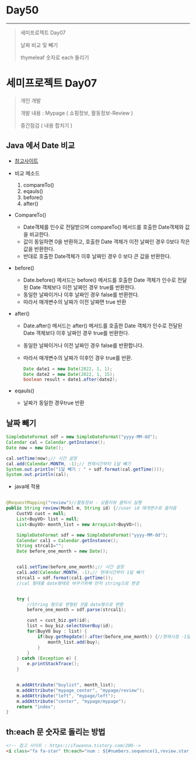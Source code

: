 # Day50

---

> 세미프로젝트 Day07
>
> 날짜 비교 및 빼기
>
> thymeleaf 숫자로 each 돌리기 

# 세미프로젝트 Day07

> 개인 개발 
>
> 개발 내용 : Mypage ( 쇼핑정보, 활동정보-Review  )
>
> 중간점검 ( 내용 합치기 )

## Java 에서 Date 비교 

- [참고사이트](https://developer-talk.tistory.com/397)

- 비교 메소드

  1. compareTo()
  2. eqauls()
  3. before()
  4. after()

- CompareTo()

  - Date객체를 인수로 전달받으며 compareTo() 메서드를 호출한 Date객체와 값을 비교한다. 
  - 값이 동일하면 0을 반환하고, 호출한 Date 객체가 이전 날짜인 경우 0보다 작은 값을 반환한다. 
  - 반대로 호출한 Date객체가 이후 날짜인 경우 0 보다 큰 값을 반환한다. 

- before()

  - Date.before() 메서드는 before() 메서드를 호출한 Date 객체가 인수로 전달된 Date 객체보다 이전 날짜인 경우 true를 반환한다. 
  - 동일한 날짜이거나 이후 날짜인 경우 false를 반환한다. 
  - 따라서 매개변수의 날짜가 이전 날짜면 true 반환 

- after()

  - Date.after() 메서드는 after() 메서드를 호출한 Date 객체가 인수로 전달된 Date 객체보다 이후 날짜인 경우 true를 반환한다. 

  - 동일한 날짜이거나 이전 날짜인 경우 false를 반환합니다.

  - 따라서 매개변수의 날짜가 이후인 경우 true를 반환. 

    ```java
    Date date1 = new Date(2022, 1, 1);
    Date date2 = new Date(2022, 1, 15);
    boolean result = date1.after(date2);
    ```

- eqauls()

  - 날짜가 동일한 경우true 반환 

## 날짜 빼기

```java
SimpleDateFormat sdf = new SimpleDateFormat("yyyy-MM-dd");
Calendar cal = Calendar.getInstance();
Date now = new Date();

cal.setTime(now);// 시간 설정 
cal.add(Calendar.MONTH, -1);// 현재시간부터 1달 뺴기 
System.out.println("1달 빼기 : " + sdf.format(cal.getTime()));
System.out.println(cal);
```

- java에 적용 

``` java

@RequestMapping("review")//활동정보 - 상품리뷰 클릭시 실행  
public String review(Model m, String id) {//user id 매개변수로 들어옴 
    CustVO cust = null;
    List<BuyVO> list = null;
    List<BuyVO> month_list = new ArrayList<BuyVO>();

    SimpleDateFormat sdf = new SimpleDateFormat("yyyy-MM-dd");
    Calendar cal1 = Calendar.getInstance();
    String strcal1="";
    Date before_one_month = new Date();


    cal1.setTime(before_one_month);// 시간 설정 
    cal1.add(Calendar.MONTH, -1);// 현재시간부터 1달 뺴기 
    strcal1 = sdf.format(cal1.getTime());
    //cal 형태를 date형태로 바꾸기위해 먼저 string으로 변경 


    try {
        //String 형으로 변형된 것을 date형으로 변환 
        before_one_month = sdf.parse(strcal1);

        cust = cust_biz.get(id);
        list = buy_biz.selectUserBuy(id);
        for(BuyVO buy : list) {
            if(buy.getRegdate().after(before_one_month)) {//현재시점 -1달 이후의 물건만 통과
                month_list.add(buy);
            }
        }
    } catch (Exception e) {
        e.printStackTrace();
    }


    m.addAttribute("buylist", month_list);
    m.addAttribute("mypage_center", "mypage/review");
    m.addAttribute("left", "mypage/left");
    m.addAttribute("center", "mypage/mypage");
    return "index";
}
```

## th:each 문 숫자로 돌리는 방법

```html
<!-- 참고 사이트 : https://ifuwanna.tistory.com/200-->
<i class="fa fa-star" th:each="num : ${#numbers.sequence(1,review.star)}"></i>
```
